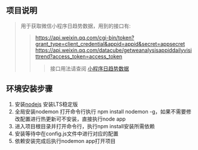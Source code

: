 ## 项目说明
>  用于获取微信小程序日趋势数据，用到的接口有:
> > https://api.weixin.qq.com/cgi-bin/token?grant_type=client_credential&appid=appid&secret=appsecret
> > https://api.weixin.qq.com/datacube/getweanalysisappiddailyvisittrend?access_token=access_token
> > > 接口用法请查阅 [小程序日趋势数据](https://developers.weixin.qq.com/miniprogram/dev/api-backend/open-api/data-analysis/visit-trend/analysis.getDailyVisitTrend.html)

## 环境安装步骤
1. 安装[nodejs](https://nodejs.org/en/)   安装LTS稳定版
2. 全局安装nodemon 打开命令行执行 npm install nodemon -g，如果不需要修改配置进行热更新可不安装，直接执行node app
3. 进入项目根目录并打开命令行，执行npm install安装所需依赖
4. 安装等待中在config.js文件中进行对应的配置
5. 依赖安装完成后执行nodemon app打开项目
